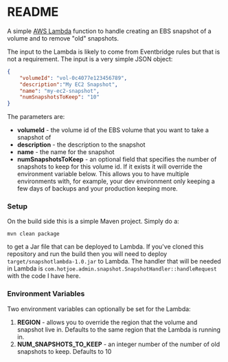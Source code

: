# README #

A simple [AWS Lambda](https://aws.amazon.com/lambda/) function to handle creating an EBS snapshot
of a volume and to remove "old" snapshots.

The input to the Lambda is likely to come from Eventbridge rules but that is not a requirement.  The
input is a very simple JSON object:

```json
{
    "volumeId": "vol-0c4077e123456789",
    "description":"My EC2 Snapshot",
    "name": "my-ec2-snapshot",
    "numSnapshotsToKeep": "10"
}
```

The parameters are:
* **volumeId** - the volume id of the EBS volume that you want to take a snapshot of
* **description** - the description to the snapshot
* **name** - the name for the snapshot
* **numSnapshotsToKeep** - an optional field that specifies the number of snapshots to keep for this volume id. If it exists it will override the environment variable below.  This allows you to have multiple environments with, for example, your dev environment only keeping a few days of backups and your production keeping more.

### Setup ###

On the build side this is a simple Maven project.  Simply do a:

`mvn clean package`

to get a Jar file that can be deployed to Lambda.  If you've cloned this repository and run
the build then you will need to deploy `target/snapshotlambda-1.0.jar` to Lambda.
The handler that will be needed in Lambda is `com.hotjoe.admin.snapshot.SnapshotHandler::handleRequest`
with the code I have here.


### Environment Variables ###
Two environment variables can optionally be set for the Lambda:

1) **REGION** - allows you to override the region that the volume and snapshot live in.  Defaults
                to the same region that the Lambda is running in.
2) **NUM_SNAPSHOTS_TO_KEEP** - an integer number of the number of old snapshots to keep.  Defaults to 10
